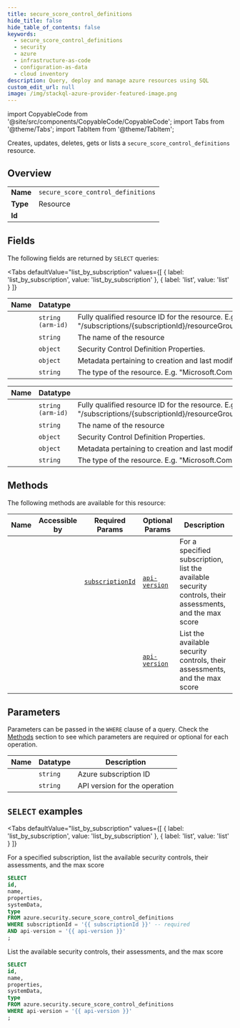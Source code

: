 ```yaml
--- 
title: secure_score_control_definitions
hide_title: false
hide_table_of_contents: false
keywords:
  - secure_score_control_definitions
  - security
  - azure
  - infrastructure-as-code
  - configuration-as-data
  - cloud inventory
description: Query, deploy and manage azure resources using SQL
custom_edit_url: null
image: /img/stackql-azure-provider-featured-image.png
---
```


import CopyableCode from '@site/src/components/CopyableCode/CopyableCode';
import Tabs from '@theme/Tabs';
import TabItem from '@theme/TabItem';

Creates, updates, deletes, gets or lists a <code>secure_score_control_definitions</code> resource.

## Overview
<table><tbody>
<tr><td><b>Name</b></td><td><code>secure_score_control_definitions</code></td></tr>
<tr><td><b>Type</b></td><td>Resource</td></tr>
<tr><td><b>Id</b></td><td><CopyableCode code="azure.security.secure_score_control_definitions" /></td></tr>
</tbody></table>

## Fields

The following fields are returned by `SELECT` queries:

<Tabs
    defaultValue="list_by_subscription"
    values={[
        { label: 'list_by_subscription', value: 'list_by_subscription' },
        { label: 'list', value: 'list' }
    ]}
>
<TabItem value="list_by_subscription">

<table>
<thead>
    <tr>
    <th>Name</th>
    <th>Datatype</th>
    <th>Description</th>
    </tr>
</thead>
<tbody>
<tr>
    <td><CopyableCode code="id" /></td>
    <td><code>string (arm-id)</code></td>
    <td>Fully qualified resource ID for the resource. E.g. "/subscriptions/&#123;subscriptionId&#125;/resourceGroups/&#123;resourceGroupName&#125;/providers/&#123;resourceProviderNamespace&#125;/&#123;resourceType&#125;/&#123;resourceName&#125;"</td>
</tr>
<tr>
    <td><CopyableCode code="name" /></td>
    <td><code>string</code></td>
    <td>The name of the resource</td>
</tr>
<tr>
    <td><CopyableCode code="properties" /></td>
    <td><code>object</code></td>
    <td>Security Control Definition Properties.</td>
</tr>
<tr>
    <td><CopyableCode code="systemData" /></td>
    <td><code>object</code></td>
    <td>Metadata pertaining to creation and last modification of the resource.</td>
</tr>
<tr>
    <td><CopyableCode code="type" /></td>
    <td><code>string</code></td>
    <td>The type of the resource. E.g. "Microsoft.Compute/virtualMachines" or "Microsoft.Storage/storageAccounts"</td>
</tr>
</tbody>
</table>
</TabItem>
<TabItem value="list">

<table>
<thead>
    <tr>
    <th>Name</th>
    <th>Datatype</th>
    <th>Description</th>
    </tr>
</thead>
<tbody>
<tr>
    <td><CopyableCode code="id" /></td>
    <td><code>string (arm-id)</code></td>
    <td>Fully qualified resource ID for the resource. E.g. "/subscriptions/&#123;subscriptionId&#125;/resourceGroups/&#123;resourceGroupName&#125;/providers/&#123;resourceProviderNamespace&#125;/&#123;resourceType&#125;/&#123;resourceName&#125;"</td>
</tr>
<tr>
    <td><CopyableCode code="name" /></td>
    <td><code>string</code></td>
    <td>The name of the resource</td>
</tr>
<tr>
    <td><CopyableCode code="properties" /></td>
    <td><code>object</code></td>
    <td>Security Control Definition Properties.</td>
</tr>
<tr>
    <td><CopyableCode code="systemData" /></td>
    <td><code>object</code></td>
    <td>Metadata pertaining to creation and last modification of the resource.</td>
</tr>
<tr>
    <td><CopyableCode code="type" /></td>
    <td><code>string</code></td>
    <td>The type of the resource. E.g. "Microsoft.Compute/virtualMachines" or "Microsoft.Storage/storageAccounts"</td>
</tr>
</tbody>
</table>
</TabItem>
</Tabs>

## Methods

The following methods are available for this resource:

<table>
<thead>
    <tr>
    <th>Name</th>
    <th>Accessible by</th>
    <th>Required Params</th>
    <th>Optional Params</th>
    <th>Description</th>
    </tr>
</thead>
<tbody>
<tr>
    <td><a href="#list_by_subscription"><CopyableCode code="list_by_subscription" /></a></td>
    <td><CopyableCode code="select" /></td>
    <td><a href="#parameter-subscriptionId"><code>subscriptionId</code></a></td>
    <td><a href="#parameter-api-version"><code>api-version</code></a></td>
    <td>For a specified subscription, list the available security controls, their assessments, and the max score</td>
</tr>
<tr>
    <td><a href="#list"><CopyableCode code="list" /></a></td>
    <td><CopyableCode code="select" /></td>
    <td></td>
    <td><a href="#parameter-api-version"><code>api-version</code></a></td>
    <td>List the available security controls, their assessments, and the max score</td>
</tr>
</tbody>
</table>

## Parameters

Parameters can be passed in the `WHERE` clause of a query. Check the [Methods](#methods) section to see which parameters are required or optional for each operation.

<table>
<thead>
    <tr>
    <th>Name</th>
    <th>Datatype</th>
    <th>Description</th>
    </tr>
</thead>
<tbody>
<tr id="parameter-subscriptionId">
    <td><CopyableCode code="subscriptionId" /></td>
    <td><code>string</code></td>
    <td>Azure subscription ID</td>
</tr>
<tr id="parameter-api-version">
    <td><CopyableCode code="api-version" /></td>
    <td><code>string</code></td>
    <td>API version for the operation</td>
</tr>
</tbody>
</table>

## `SELECT` examples

<Tabs
    defaultValue="list_by_subscription"
    values={[
        { label: 'list_by_subscription', value: 'list_by_subscription' },
        { label: 'list', value: 'list' }
    ]}
>
<TabItem value="list_by_subscription">

For a specified subscription, list the available security controls, their assessments, and the max score

```sql
SELECT
id,
name,
properties,
systemData,
type
FROM azure.security.secure_score_control_definitions
WHERE subscriptionId = '{{ subscriptionId }}' -- required
AND api-version = '{{ api-version }}'
;
```
</TabItem>
<TabItem value="list">

List the available security controls, their assessments, and the max score

```sql
SELECT
id,
name,
properties,
systemData,
type
FROM azure.security.secure_score_control_definitions
WHERE api-version = '{{ api-version }}'
;
```
</TabItem>
</Tabs>
